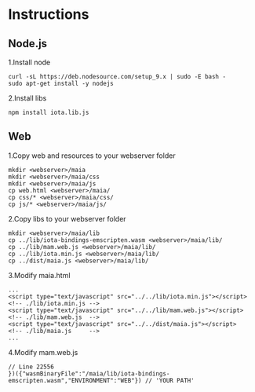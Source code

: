 # Instructions

## Node.js

1.Install node

    curl -sL https://deb.nodesource.com/setup_9.x | sudo -E bash -
    sudo apt-get install -y nodejs

2.Install libs

    npm install iota.lib.js

## Web

1.Copy web and resources to your webserver folder

    mkdir <webserver>/maia
    mkdir <webserver>/maia/css
    mkdir <webserver>/maia/js
    cp web.html <webserver>/maia/
    cp css/* <webserver>/maia/css/
    cp js/* <webserver>/maia/js/

2.Copy libs to your webserver folder

    mkdir <webserver>/maia/lib
    cp ../lib/iota-bindings-emscripten.wasm <webserver>/maia/lib/
    cp ../lib/mam.web.js <webserver>/maia/lib/
    cp ../lib/iota.min.js <webserver>/maia/lib/
    cp ../dist/maia.js <webserver>/maia/lib/

3.Modify maia.html

    ...
	<script type="text/javascript" src="../../lib/iota.min.js"></script>  <!-- ./lib/iota.min.js -->
	<script type="text/javascript" src="../../lib/mam.web.js"></script>   <!-- ./lib/mam.web.js  -->
	<script type="text/javascript" src="../../dist/maia.js"></script>     <!-- ./lib/maia.js     -->
    ...

4.Modify mam.web.js

    // Line 22556
    })({"wasmBinaryFile":"/maia/lib/iota-bindings-emscripten.wasm","ENVIRONMENT":"WEB"}) // 'YOUR PATH'